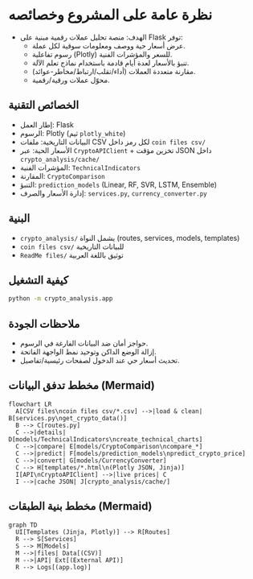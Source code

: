# نظرة عامة على المشروع وخصائصه

- الهدف: منصة تحليل عملات رقمية مبنية على Flask توفر:
  - عرض أسعار حية ووصف ومعلومات سوقية لكل عملة.
  - رسوم تفاعلية (Plotly) للسعر والمؤشرات الفنية.
  - تنبؤ بالأسعار لعدة أيام قادمة باستخدام نماذج تعلم الآلة.
  - مقارنة متعددة العملات (أداء/تقلب/ارتباط/مخاطر-عوائد).
  - محوّل عملات ورقية/رقمية.

## الخصائص التقنية
- إطار العمل: Flask
- الرسوم: Plotly (ثيم `plotly_white`)
- البيانات التاريخية: ملفات CSV لكل رمز داخل `coin files csv/`
- الأسعار الحية: عبر `CryptoAPIClient` + تخزين مؤقت JSON داخل `crypto_analysis/cache/`
- المؤشرات الفنية: `TechnicalIndicators`
- المقارنة: `CryptoComparison`
- التنبؤ: `prediction_models` (Linear, RF, SVR, LSTM, Ensemble)
- إدارة الأسعار والصرف: `services.py`, `currency_converter.py`

## البنية
- `crypto_analysis/` يشمل النواة (routes, services, models, templates)
- `coin files csv/` للبيانات التاريخية
- `ReadMe files/` توثيق باللغة العربية

## كيفية التشغيل
```bash
python -m crypto_analysis.app
```

## ملاحظات الجودة
- حواجز أمان ضد البيانات الفارغة في الرسوم.
- إزالة الوضع الداكن وتوحيد نمط الواجهة الفاتحة.
- تحديث أسعار حي عند الدخول لصفحات رئيسية/تفاصيل.

## مخطط تدفق البيانات (Mermaid)
```mermaid
flowchart LR
  A[CSV files\ncoin files csv/*.csv] -->|load & clean| B[services.py\nget_crypto_data()]
  B --> C[routes.py]
  C -->|details| D[models/TechnicalIndicators\ncreate_technical_charts]
  C -->|compare| E[models/CryptoComparison\ncompare_*]
  C -->|predict| F[models/prediction_models\npredict_crypto_price]
  C -->|convert| G[models/CurrencyConverter]
  C --> H[templates/*.html\n(Plotly JSON, Jinja)]
  I[API\nCryptoAPIClient] -->|live prices| C
  I -->|cache JSON| J[crypto_analysis/cache/]
```

## مخطط بنية الطبقات (Mermaid)
```mermaid
graph TD
  UI[Templates (Jinja, Plotly)] --> R[Routes]
  R --> S[Services]
  S --> M[Models]
  M -->|files| Data[(CSV)]
  M -->|API| Ext[(External API)]
  R --> Logs[(app.log)]
```
